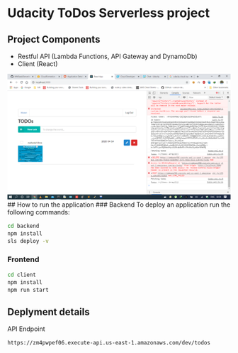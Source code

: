 # Udacity ToDos Serverless project

## Project Components
- Restful API (Lambda Functions, API Gateway and DynamoDb)
- Client (React)
<img src="screenshots/Todo Application.png">
## How to run the application
### Backend
To deploy an application run the following commands:

```bash
cd backend
npm install
sls deploy -v
````
### Frontend
```bash
cd client
npm install
npm run start
```

## Deplyment details
API Endpoint
```
https://zm4pwpef06.execute-api.us-east-1.amazonaws.com/dev/todos
```

